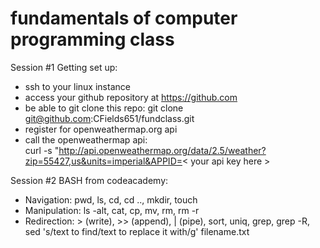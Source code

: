 # fundamentals of computer programming class  

Session #1 Getting set up:  
- ssh to your linux instance
- access your github repository at https://github.com
- be able to git clone this repo: git clone git@github.com:CFields651/fundclass.git
- register for openweathermap.org api
- call the openweathermap api:  
curl -s "http://api.openweathermap.org/data/2.5/weather?zip=55427,us&units=imperial&APPID=< your api key here > 

Session #2 BASH from codeacademy:   
- Navigation: pwd, ls, cd, cd .., mkdir, touch  
- Manipulation: ls -alt, cat, cp, mv, rm, rm -r  
- Redirection: > (write), >> (append), | (pipe), sort, uniq, grep, grep -R, sed 's/text to find/text to replace it with/g' filename.txt  
